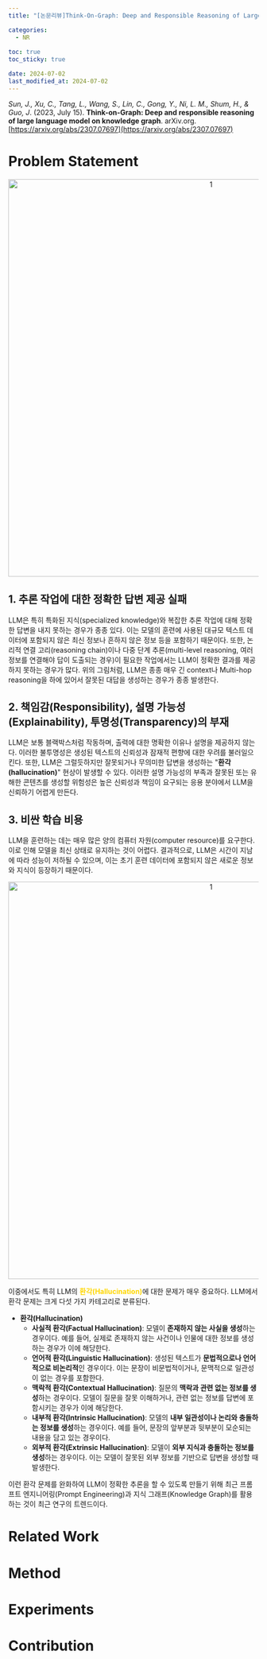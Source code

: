 ```yaml
---
title: "[논문리뷰]Think-On-Graph: Deep and Responsible Reasoning of Large Language Model on Knowledge Graph"

categories: 
  - NR
  
toc: true
toc_sticky: true

date: 2024-07-02
last_modified_at: 2024-07-02
---
```


*Sun, J., Xu, C., Tang, L., Wang, S., Lin, C., Gong, Y., Ni, L. M., Shum, H., & Guo, J*. (2023, July 15). **Think-on-Graph: Deep and responsible reasoning of large language model on knowledge graph**. arXiv.org. [https://arxiv.org/abs/2307.07697](https://arxiv.org/abs/2307.07697)

# Problem Statement

<p align="center">
<img width="800" alt="1" src="https://github.com/meaningful96/Blogging/assets/111734605/f44435d2-0527-485f-9042-67e28d8a9cd3">
</p>

## 1. 추론 작업에 대한 정확한 답변 제공 실패
LLM은 특히 특화된 지식(specialized knowledge)와 복잡한 추론 작업에 대해 정확한 답변을 내지 못하는 경우가 종종 있다. 이는 모델의 훈련에 사용된 대규모 텍스트 데이터에 포함되지 않은 최신 정보나 흔하지 않은 정보 등을 포함하기 때문이다. 또한, 논리적 연결 고리(reasoning chain)이나 다중 단계 추론(multi-level reasoning, 여러 정보를 연결해야 답이 도출되는 경우)이 필요한 작업에서는 LLM이 정확한 결과를 제공하지 못하는 경우가 많다. 위의 그림처럼, LLM은 종종 매우 긴 context나 Multi-hop reasoning을 하에 있어서 잘못된 대답을 생성하는 경우가 종종 발생한다.

## 2. 책임감(Responsibility), 설명 가능성(Explainability), 투명성(Transparency)의 부재
LLM은 보통 블랙박스처럼 작동하며, 출력에 대한 명확한 이유나 설명을 제공하지 않는다. 이러한 불투명성은 생성된 텍스트의 신뢰성과 잠재적 편향에 대한 우려를 불러일으킨다. 또한, LLM은 그럴듯하지만 잘못되거나 무의미한 답변을 생성하는 "**환각(hallucination)**" 현상이 발생할 수 있다. 이러한 설명 가능성의 부족과 잘못된 또는 유해한 콘텐츠를 생성할 위험성은 높은 신뢰성과 책임이 요구되는 응용 분야에서 LLM을 신뢰하기 어렵게 만든다.

## 3. 비싼 학습 비용
LLM을 훈련하는 데는 매우 많은 양의 컴퓨터 자원(computer resource)를 요구한다. 이로 인해 모델을 최신 상태로 유지하는 것이 어렵다. 결과적으로, LLM은 시간이 지남에 따라 성능이 저하될 수 있으며, 이는 초기 훈련 데이터에 포함되지 않은 새로운 정보와 지식이 등장하기 때문이다.

<p align="center">
<img width="800" alt="1" src="https://github.com/meaningful96/Blogging/assets/111734605/2dc5b480-b6dc-479f-aecd-382abd5e03e7">
</p>

이중에서도 특히 LLM의 <span style="color:gold">**환각(Hallucination)**</span>에 대한 문제가 매우 중요하다. LLM에서 환각 문제는 크게 다섯 가지 카테고리로 분류된다.
- **환각(Hallucination)**
  - **사실적 환각(Factual Hallucination)**: 모델이 **존재하지 않는 사실을 생성**하는 경우이다. 예를 들어, 실제로 존재하지 않는 사건이나 인물에 대한 정보를 생성하는 경우가 이에 해당한다.
  - **언어적 환각(Linguistic Hallucination)**: 생성된 텍스트가 **문법적으로나 언어적으로 비논리적**인 경우이다. 이는 문장이 비문법적이거나, 문맥적으로 일관성이 없는 경우를 포함한다.
  - **맥락적 환각(Contextual Hallucination)**: 질문의 **맥락과 관련 없는 정보를 생성**하는 경우이다. 모델이 질문을 잘못 이해하거나, 관련 없는 정보를 답변에 포함시키는 경우가 이에 해당한다.
  - **내부적 환각(Intrinsic Hallucination)**: 모델의 **내부 일관성이나 논리와 충돌하는 정보를 생성**하는 경우이다. 예를 들어, 문장의 앞부분과 뒷부분이 모순되는 내용을 담고 있는 경우이다.
  - **외부적 환각(Extrinsic Hallucination)**: 모델이 **외부 지식과 충돌하는 정보를 생성**하는 경우이다. 이는 모델이 잘못된 외부 정보를 기반으로 답변을 생성할 때 발생한다.

이런 환각 문제를 완화하여 LLM이 정확한 추론을 할 수 있도록 만들기 위해 최근 프롬프트 엔지니어링(Prompt Engineering)과 지식 그래프(Knowledge Graph)를 활용하는 것이 최근 연구의 트렌드이다. 

# Related Work

# Method

# Experiments

# Contribution

